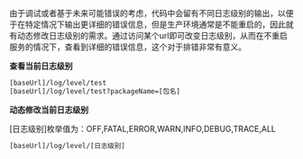 由于调试或者基于未来可能错误的考虑，代码中会留有不同日志级别的输出，以便于在特定情况下输出更详细的错误信息，但是生产环境通常是不能重启的，因此就有动态修改日志级别的需求。通过访问某个url即可改变日志级别，从而在不重启服务的情况下，查看到详细的错误信息，这个对于排错非常有意义。

**查看当前日志级别**


```html
[baseUrl]/log/level/test
[baseUrl]/log/level/test?packageName=[包名]
```

**动态修改当前日志级别**

[日志级别]枚举值为：OFF,FATAL,ERROR,WARN,INFO,DEBUG,TRACE,ALL

```html
[baseUrl]/log/level/[日志级别]
```
